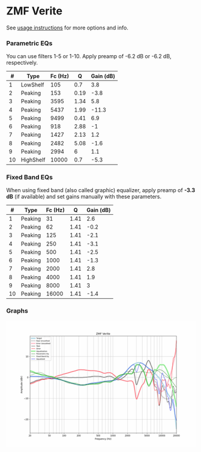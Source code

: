 # ZMF Verite
See [usage instructions](https://github.com/jaakkopasanen/AutoEq#usage) for more options and info.

### Parametric EQs
You can use filters 1-5 or 1-10. Apply preamp of -6.2 dB or -6.2 dB, respectively.

|   # | Type      |   Fc (Hz) |    Q |   Gain (dB) |
|-----|-----------|-----------|------|-------------|
|   1 | LowShelf  |       105 | 0.7  |         3.8 |
|   2 | Peaking   |       153 | 0.19 |        -3.8 |
|   3 | Peaking   |      3595 | 1.34 |         5.8 |
|   4 | Peaking   |      5437 | 1.99 |       -11.3 |
|   5 | Peaking   |      9499 | 0.41 |         6.9 |
|   6 | Peaking   |       918 | 2.88 |        -1   |
|   7 | Peaking   |      1427 | 2.13 |         1.2 |
|   8 | Peaking   |      2482 | 5.08 |        -1.6 |
|   9 | Peaking   |      2994 | 6    |         1.1 |
|  10 | HighShelf |     10000 | 0.7  |        -5.3 |

### Fixed Band EQs
When using fixed band (also called graphic) equalizer, apply preamp of **-3.3 dB** (if available) and set gains manually with these parameters.

|   # | Type    |   Fc (Hz) |    Q |   Gain (dB) |
|-----|---------|-----------|------|-------------|
|   1 | Peaking |        31 | 1.41 |         2.6 |
|   2 | Peaking |        62 | 1.41 |        -0.2 |
|   3 | Peaking |       125 | 1.41 |        -2.1 |
|   4 | Peaking |       250 | 1.41 |        -3.1 |
|   5 | Peaking |       500 | 1.41 |        -2.5 |
|   6 | Peaking |      1000 | 1.41 |        -1.3 |
|   7 | Peaking |      2000 | 1.41 |         2.8 |
|   8 | Peaking |      4000 | 1.41 |         1.9 |
|   9 | Peaking |      8000 | 1.41 |         3   |
|  10 | Peaking |     16000 | 1.41 |        -1.4 |

### Graphs
![](./ZMF%20Verite.png)
